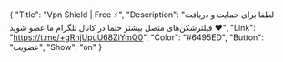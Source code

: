 {
"Title": "Vpn Shield | Free ⚡️",
"Description": "لطفا برای حمایت و دریافت فیلترشکن‌های متصل بیشتر حتما در کانال تلگرام ما عضو شوید ♥️",
"Link": "https://t.me/+gRhjUpuU68ZiYmQ0",
"Color": "#6495ED",
"Button": "عضویت",
"Show": "on"
}
